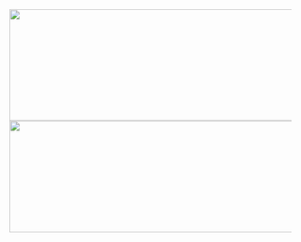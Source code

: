 <div align="center">
  <img height="200" src="https://thumbs.gfycat.com/DifferentFlashyFeline-max-1mb.gif"  width="1000" height="400"/>
</div>
<div align="center">
  <img height="200" src="https://thumbs.gfycat.com/DifferentFlashyFeline-max-1mb.gif"  width="1000" height="400"/>
</div>
